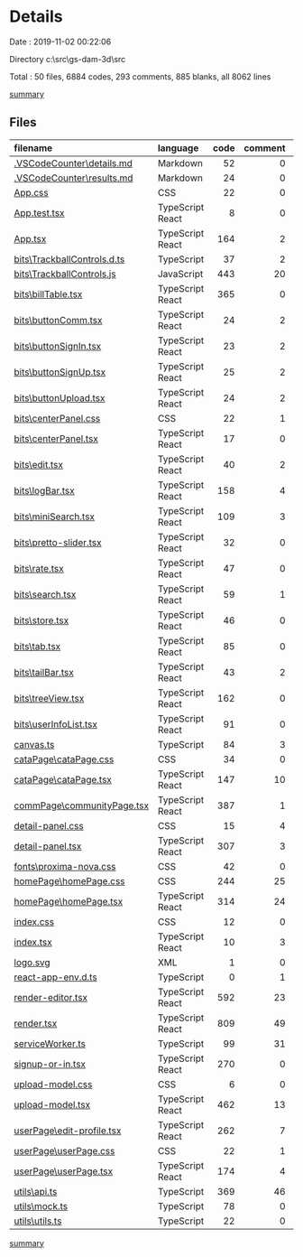 # Details

Date : 2019-11-02 00:22:06

Directory c:\src\gs-dam-3d\src

Total : 50 files,  6884 codes, 293 comments, 885 blanks, all 8062 lines

[summary](results.md)

## Files
| filename | language | code | comment | blank | total |
| :--- | :--- | ---: | ---: | ---: | ---: |
| [.VSCodeCounter\details.md](file:///c%3A/src/gs-dam-3d/src/.VSCodeCounter/details.md) | Markdown | 52 | 0 | 6 | 58 |
| [.VSCodeCounter\results.md](file:///c%3A/src/gs-dam-3d/src/.VSCodeCounter/results.md) | Markdown | 24 | 0 | 7 | 31 |
| [App.css](file:///c%3A/src/gs-dam-3d/src/App.css) | CSS | 22 | 0 | 4 | 26 |
| [App.test.tsx](file:///c%3A/src/gs-dam-3d/src/App.test.tsx) | TypeScript React | 8 | 0 | 2 | 10 |
| [App.tsx](file:///c%3A/src/gs-dam-3d/src/App.tsx) | TypeScript React | 164 | 2 | 16 | 182 |
| [bits\TrackballControls.d.ts](file:///c%3A/src/gs-dam-3d/src/bits/TrackballControls.d.ts) | TypeScript | 37 | 2 | 20 | 59 |
| [bits\TrackballControls.js](file:///c%3A/src/gs-dam-3d/src/bits/TrackballControls.js) | JavaScript | 443 | 20 | 291 | 754 |
| [bits\billTable.tsx](file:///c%3A/src/gs-dam-3d/src/bits/billTable.tsx) | TypeScript React | 365 | 0 | 30 | 395 |
| [bits\buttonComm.tsx](file:///c%3A/src/gs-dam-3d/src/bits/buttonComm.tsx) | TypeScript React | 24 | 2 | 4 | 30 |
| [bits\buttonSignIn.tsx](file:///c%3A/src/gs-dam-3d/src/bits/buttonSignIn.tsx) | TypeScript React | 23 | 2 | 3 | 28 |
| [bits\buttonSignUp.tsx](file:///c%3A/src/gs-dam-3d/src/bits/buttonSignUp.tsx) | TypeScript React | 25 | 2 | 3 | 30 |
| [bits\buttonUpload.tsx](file:///c%3A/src/gs-dam-3d/src/bits/buttonUpload.tsx) | TypeScript React | 24 | 2 | 4 | 30 |
| [bits\centerPanel.css](file:///c%3A/src/gs-dam-3d/src/bits/centerPanel.css) | CSS | 22 | 1 | 0 | 23 |
| [bits\centerPanel.tsx](file:///c%3A/src/gs-dam-3d/src/bits/centerPanel.tsx) | TypeScript React | 17 | 0 | 2 | 19 |
| [bits\edit.tsx](file:///c%3A/src/gs-dam-3d/src/bits/edit.tsx) | TypeScript React | 40 | 2 | 6 | 48 |
| [bits\logBar.tsx](file:///c%3A/src/gs-dam-3d/src/bits/logBar.tsx) | TypeScript React | 158 | 4 | 7 | 169 |
| [bits\miniSearch.tsx](file:///c%3A/src/gs-dam-3d/src/bits/miniSearch.tsx) | TypeScript React | 109 | 3 | 1 | 113 |
| [bits\pretto-slider.tsx](file:///c%3A/src/gs-dam-3d/src/bits/pretto-slider.tsx) | TypeScript React | 32 | 0 | 2 | 34 |
| [bits\rate.tsx](file:///c%3A/src/gs-dam-3d/src/bits/rate.tsx) | TypeScript React | 47 | 0 | 3 | 50 |
| [bits\search.tsx](file:///c%3A/src/gs-dam-3d/src/bits/search.tsx) | TypeScript React | 59 | 1 | 2 | 62 |
| [bits\store.tsx](file:///c%3A/src/gs-dam-3d/src/bits/store.tsx) | TypeScript React | 46 | 0 | 5 | 51 |
| [bits\tab.tsx](file:///c%3A/src/gs-dam-3d/src/bits/tab.tsx) | TypeScript React | 85 | 0 | 9 | 94 |
| [bits\tailBar.tsx](file:///c%3A/src/gs-dam-3d/src/bits/tailBar.tsx) | TypeScript React | 43 | 2 | 3 | 48 |
| [bits\treeView.tsx](file:///c%3A/src/gs-dam-3d/src/bits/treeView.tsx) | TypeScript React | 162 | 0 | 8 | 170 |
| [bits\userInfoList.tsx](file:///c%3A/src/gs-dam-3d/src/bits/userInfoList.tsx) | TypeScript React | 91 | 0 | 2 | 93 |
| [canvas.ts](file:///c%3A/src/gs-dam-3d/src/canvas.ts) | TypeScript | 84 | 3 | 16 | 103 |
| [cataPage\cataPage.css](file:///c%3A/src/gs-dam-3d/src/cataPage/cataPage.css) | CSS | 34 | 0 | 0 | 34 |
| [cataPage\cataPage.tsx](file:///c%3A/src/gs-dam-3d/src/cataPage/cataPage.tsx) | TypeScript React | 147 | 10 | 4 | 161 |
| [commPage\communityPage.tsx](file:///c%3A/src/gs-dam-3d/src/commPage/communityPage.tsx) | TypeScript React | 387 | 1 | 41 | 429 |
| [detail-panel.css](file:///c%3A/src/gs-dam-3d/src/detail-panel.css) | CSS | 15 | 4 | 1 | 20 |
| [detail-panel.tsx](file:///c%3A/src/gs-dam-3d/src/detail-panel.tsx) | TypeScript React | 307 | 3 | 9 | 319 |
| [fonts\proxima-nova.css](file:///c%3A/src/gs-dam-3d/src/fonts/proxima-nova.css) | CSS | 42 | 0 | 2 | 44 |
| [homePage\homePage.css](file:///c%3A/src/gs-dam-3d/src/homePage/homePage.css) | CSS | 244 | 25 | 11 | 280 |
| [homePage\homePage.tsx](file:///c%3A/src/gs-dam-3d/src/homePage/homePage.tsx) | TypeScript React | 314 | 24 | 14 | 352 |
| [index.css](file:///c%3A/src/gs-dam-3d/src/index.css) | CSS | 12 | 0 | 2 | 14 |
| [index.tsx](file:///c%3A/src/gs-dam-3d/src/index.tsx) | TypeScript React | 10 | 3 | 3 | 16 |
| [logo.svg](file:///c%3A/src/gs-dam-3d/src/logo.svg) | XML | 1 | 0 | 0 | 1 |
| [react-app-env.d.ts](file:///c%3A/src/gs-dam-3d/src/react-app-env.d.ts) | TypeScript | 0 | 1 | 1 | 2 |
| [render-editor.tsx](file:///c%3A/src/gs-dam-3d/src/render-editor.tsx) | TypeScript React | 592 | 23 | 56 | 671 |
| [render.tsx](file:///c%3A/src/gs-dam-3d/src/render.tsx) | TypeScript React | 809 | 49 | 112 | 970 |
| [serviceWorker.ts](file:///c%3A/src/gs-dam-3d/src/serviceWorker.ts) | TypeScript | 99 | 31 | 14 | 144 |
| [signup-or-in.tsx](file:///c%3A/src/gs-dam-3d/src/signup-or-in.tsx) | TypeScript React | 270 | 0 | 17 | 287 |
| [upload-model.css](file:///c%3A/src/gs-dam-3d/src/upload-model.css) | CSS | 6 | 0 | 0 | 6 |
| [upload-model.tsx](file:///c%3A/src/gs-dam-3d/src/upload-model.tsx) | TypeScript React | 462 | 13 | 37 | 512 |
| [userPage\edit-profile.tsx](file:///c%3A/src/gs-dam-3d/src/userPage/edit-profile.tsx) | TypeScript React | 262 | 7 | 19 | 288 |
| [userPage\userPage.css](file:///c%3A/src/gs-dam-3d/src/userPage/userPage.css) | CSS | 22 | 1 | 0 | 23 |
| [userPage\userPage.tsx](file:///c%3A/src/gs-dam-3d/src/userPage/userPage.tsx) | TypeScript React | 174 | 4 | 9 | 187 |
| [utils\api.ts](file:///c%3A/src/gs-dam-3d/src/utils/api.ts) | TypeScript | 369 | 46 | 69 | 484 |
| [utils\mock.ts](file:///c%3A/src/gs-dam-3d/src/utils/mock.ts) | TypeScript | 78 | 0 | 5 | 83 |
| [utils\utils.ts](file:///c%3A/src/gs-dam-3d/src/utils/utils.ts) | TypeScript | 22 | 0 | 3 | 25 |

[summary](results.md)